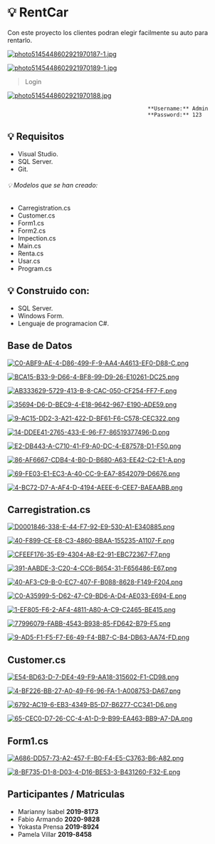 # :bulb: RentCar
Con este proyecto los clientes podran elegir facilmente su auto para rentarlo.

[![photo5145448602921970187-1.jpg](https://i.postimg.cc/D0frfYD9/photo5145448602921970187-1.jpg)](https://postimg.cc/S252DVmd)

[![photo5145448602921970189-1.jpg](https://i.postimg.cc/x8dmVNNY/photo5145448602921970189-1.jpg)](https://postimg.cc/mz0kQDS6)

> Login

[![photo5145448602921970188.jpg](https://i.postimg.cc/SxKzXMgM/photo5145448602921970188.jpg)](https://postimg.cc/tYLgwYQq)

                                                **Username:** Admin
                                                **Password:** 123


## :bulb: Requisitos
- Visual Studio.
- SQL Server.
- Git.

###### :bulb: Modelos que se han creado:
- Carregistration.cs
- Customer.cs
- Form1.cs
- Form2.cs
- Impection.cs
- Main.cs
- Renta.cs
- Usar.cs
- Program.cs

## :bulb: Construido con:
- SQL Server.
- Windows Form.
- Lenguaje de programacion C#.

## Base de Datos 

[![C0-ABF9-AE-4-D86-499-F-9-AA4-A4613-EF0-D88-C.png](https://i.postimg.cc/gk2WMqF0/C0-ABF9-AE-4-D86-499-F-9-AA4-A4613-EF0-D88-C.png)](https://postimg.cc/jCmm2fjV)

[![BCA15-B33-9-D66-4-BF8-99-D9-26-E10261-DC25.png](https://i.postimg.cc/59m7khbB/BCA15-B33-9-D66-4-BF8-99-D9-26-E10261-DC25.png)](https://postimg.cc/mhtyP6ck)

[![AB333629-5729-413-B-8-CAC-050-CF254-FF7-F.png](https://i.postimg.cc/hjsLpqTh/AB333629-5729-413-B-8-CAC-050-CF254-FF7-F.png)](https://postimg.cc/ZB9v52fh)

[![35694-D6-D-BEC9-4-E18-9642-967-E190-ADE59.png](https://i.postimg.cc/RhGg6HXs/35694-D6-D-BEC9-4-E18-9642-967-E190-ADE59.png)](https://postimg.cc/JHDNSGwZ)

[![9-AC15-DD2-3-A21-422-D-BF61-F6-C578-CEC322.png](https://i.postimg.cc/C566r8kZ/9-AC15-DD2-3-A21-422-D-BF61-F6-C578-CEC322.png)](https://postimg.cc/JHZqGGTm)
 
[![14-DDEE41-2765-433-E-96-F7-86519377496-D.png](https://i.postimg.cc/MKvLMsJ1/14-DDEE41-2765-433-E-96-F7-86519377496-D.png)](https://postimg.cc/HV1zF9xL)

[![E2-DB443-A-C710-41-F9-A0-DC-4-E87578-D1-F50.png](https://i.postimg.cc/MGb32N1J/E2-DB443-A-C710-41-F9-A0-DC-4-E87578-D1-F50.png)](https://postimg.cc/xk83Lss6)

[![86-AF6667-CDB4-4-B0-D-B680-A63-EE42-C2-E1-A.png](https://i.postimg.cc/7hcmnkr0/86-AF6667-CDB4-4-B0-D-B680-A63-EE42-C2-E1-A.png)](https://postimg.cc/xNvv9BC1)

[![69-FE03-E1-EC3-A-40-CC-9-EA7-8542079-D6676.png](https://i.postimg.cc/wjD0LZfR/69-FE03-E1-EC3-A-40-CC-9-EA7-8542079-D6676.png)](https://postimg.cc/Xr7f0H0n)

[![4-BC72-D7-A-AF4-D-4194-AEEE-6-CEE7-BAEAABB.png](https://i.postimg.cc/J0yQn2Hn/4-BC72-D7-A-AF4-D-4194-AEEE-6-CEE7-BAEAABB.png)](https://postimg.cc/sGrWHKcd)

## Carregistration.cs

[![D0001846-338-E-44-F7-92-E9-530-A1-E340885.png](https://i.postimg.cc/NfCkTYk0/D0001846-338-E-44-F7-92-E9-530-A1-E340885.png)](https://postimg.cc/GHYDwWN0)

[![40-F899-CE-E8-C3-4860-BBAA-155235-A1107-F.png](https://i.postimg.cc/65PCqcB2/40-F899-CE-E8-C3-4860-BBAA-155235-A1107-F.png)](https://postimg.cc/VdjJHjrm)

[![CFEEF176-35-E9-4304-A8-E2-91-EBC72367-F7.png](https://i.postimg.cc/s2dS92Q3/CFEEF176-35-E9-4304-A8-E2-91-EBC72367-F7.png)](https://postimg.cc/hXsfKc1Y)

[![391-AABDE-3-C20-4-CC6-B654-31-F656486-E67.png](https://i.postimg.cc/d1nyYmW0/391-AABDE-3-C20-4-CC6-B654-31-F656486-E67.png)](https://postimg.cc/N99M8Tvh)

[![40-AF3-C9-B-0-EC7-407-F-B088-8628-F149-F204.png](https://i.postimg.cc/L5bgq4FK/40-AF3-C9-B-0-EC7-407-F-B088-8628-F149-F204.png)](https://postimg.cc/D41wHTzB)

[![C0-A35999-5-D62-47-C9-BD6-A-D4-AE033-E694-E.png](https://i.postimg.cc/zX4R8fkT/C0-A35999-5-D62-47-C9-BD6-A-D4-AE033-E694-E.png)](https://postimg.cc/zVSfk86f)
   
[![1-EF805-F6-2-AF4-4811-A80-A-C9-C2465-BE415.png](https://i.postimg.cc/7Z7J6yBd/1-EF805-F6-2-AF4-4811-A80-A-C9-C2465-BE415.png)](https://postimg.cc/xXf1xBV3)

[![77996079-FABB-4543-B938-85-FD642-B79-F5.png](https://i.postimg.cc/mDdtqZDz/77996079-FABB-4543-B938-85-FD642-B79-F5.png)](https://postimg.cc/phFW5HKR)

[![9-AD5-F1-F5-F7-E6-49-F4-BB7-C-B4-DB63-AA74-FD.png](https://i.postimg.cc/X7BpHb0q/9-AD5-F1-F5-F7-E6-49-F4-BB7-C-B4-DB63-AA74-FD.png)](https://postimg.cc/1fPmXbX1)
    
## Customer.cs

[![E54-BD63-D-7-DE4-49-F9-AA18-315602-F1-CD98.png](https://i.postimg.cc/6pGbpyxK/E54-BD63-D-7-DE4-49-F9-AA18-315602-F1-CD98.png)](https://postimg.cc/DSnPCfzp)

[![4-BF226-BB-27-A0-49-F6-96-FA-1-A008753-DA67.png](https://i.postimg.cc/4dXWPP74/4-BF226-BB-27-A0-49-F6-96-FA-1-A008753-DA67.png)](https://postimg.cc/1gY05prb)

[![6792-AC19-6-EB3-4349-B5-D7-B6277-CC341-D6.png](https://i.postimg.cc/7hWXxyBb/6792-AC19-6-EB3-4349-B5-D7-B6277-CC341-D6.png)](https://postimg.cc/LgjjTGFM)

[![65-CEC0-D7-26-CC-4-A1-D-9-B99-EA463-BB9-A7-DA.png](https://i.postimg.cc/RVwgHqZL/65-CEC0-D7-26-CC-4-A1-D-9-B99-EA463-BB9-A7-DA.png)](https://postimg.cc/TpYj8dmK)

## Form1.cs

[![A686-DD57-73-A2-457-F-B0-F4-E5-C3763-B6-A82.png](https://i.postimg.cc/Y0ZTqP82/A686-DD57-73-A2-457-F-B0-F4-E5-C3763-B6-A82.png)](https://postimg.cc/9wPLLJvs)

[![8-BF735-D1-8-D03-4-D16-BE53-3-B431260-F32-E.png](https://i.postimg.cc/MKfhrWKn/8-BF735-D1-8-D03-4-D16-BE53-3-B431260-F32-E.png)](https://postimg.cc/3d7SkQGh)

## Participantes        /    Matriculas
- Marianny Isabel           **2019-8173**
- Fabio Armando             **2020-9828**
- Yokasta Prensa            **2019-8924**
- Pamela Villar             **2019-8458**


